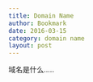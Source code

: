 ```yaml
---
title: Domain Name
author: Bookmark
date: 2016-03-15
category: domain name
layout: post
---
```


 域名是什么.....
